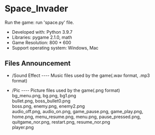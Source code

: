 # Space_Invader

Run the game: run 'space.py' file.

* Developed with: Python 3.9.7
* Libraries: pygame 2.1.0, math
* Game Resolution: 800 * 600
* Support operating system: Windows, Mac

Files Announcement
--------
* /Sound Effect ---- Music files used by the game(.wav format, .mp3 format)

* /Pic ---- Picture files used by the game(.png format) <br> 
            bg_menu.png, bg.png, bg1.png <br>
            bullet.png, boss_bullet0.png <br>
            boss.png, enemy.png, enemy2.png <br>
            audio_off.png, audio_on.png, game_pause.png, game_play.png, home.png, menu_resume.png, menu.png, pause_pressed.png, quitgame_nor.png, restart.png, resume_nor.png <br>
            player.png

